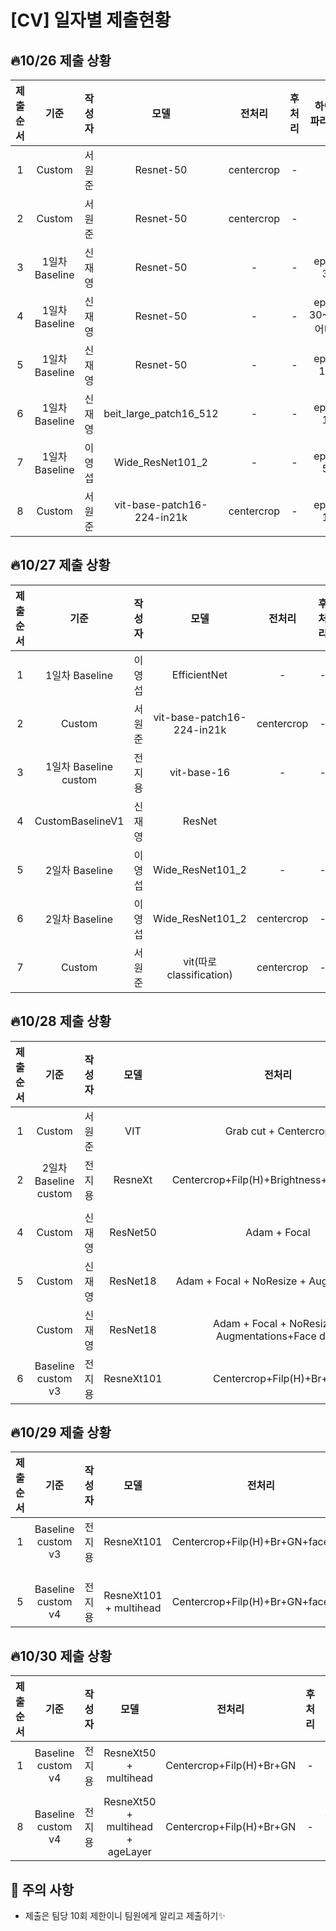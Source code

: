 # [CV] 일자별 제출현황

## 🔥10/26 제출 상황
| 제출순서 |      기준      | 작성자 |            모델            |   전처리   | 후처리 |   하이퍼 파라미터   | f1_score | Accuracy |
| :------: | :------------: | :----: | :------------------------: | :--------: | :----: | :-----------------: | :------: | :------- |
|    1     |     Custom     | 서원준 |         Resnet-50          | centercrop |   -    |          -          |  0.0483  | 12.3175  |
|    2     |     Custom     | 서원준 |         Resnet-50          | centercrop |   -    |          -          |  0.0495  | 12.3016  |
|    3     | 1일차 Baseline | 신재영 |         Resnet-50          |     -      |   -    |      epoch 30       |  0.5682  | 66.4286  |
|    4     | 1일차 Baseline | 신재영 |         Resnet-50          |     -      |   -    | epoch 30~100 어디쯤 |  0.5883  | 66.6349  |
|    5     | 1일차 Baseline | 신재영 |         Resnet-50          |     -      |   -    |     epoch  100      |  0.5972  | 66.3968  |
|    6     | 1일차 Baseline | 신재영 |   beit_large_patch16_512   |     -      |   -    |      epoch  11      |  0.5817  | 67.7302  |
|    7     | 1일차 Baseline | 이영섭 |      Wide_ResNet101_2      |     -      |   -    |      epoch 50       |  0.5895  | 70.4444  |
|    8     |     Custom     | 서원준 | vit-base-patch16-224-in21k | centercrop |   -    |      epoch 10       |  0.5925  | 68.7778  |

## 🔥10/27 제출 상황
| 제출순서 |         기준          | 작성자 |            모델            |   전처리   | 후처리 | 하이퍼 파라미터 | f1_score | Accuracy |
| :------: | :-------------------: | :----: | :------------------------: | :--------: | :----: | :-------------: | :------: | :------- |
|    1     |    1일차 Baseline     | 이영섭 |        EfficientNet        |     -      |   -    |    epoch 50     |  0.3980  | 49.6508  |
|    2     |        Custom         | 서원준 | vit-base-patch16-224-in21k | centercrop |   -    |    epoch 10     |  0.5925  | 68.7778  |
|    3     | 1일차 Baseline custom | 전지용 |        vit-base-16         |     -      |   -    |    epoch 100    |  0.4357  | 51.2698  |
|    4     |   CustomBaselineV1    | 신재영 |           ResNet           |            |        |    epoch 10     |  0.578   | 64.4     |
|    5     |    2일차 Baseline     | 이영섭 |      Wide_ResNet101_2      |     -      |   -    |    epoch 50     |  0.5734  | 68.0000  |
|    6     |    2일차 Baseline     | 이영섭 |      Wide_ResNet101_2      | centercrop |   -    |    epoch 50     |  0.4462  | 52.3175  |
|    7     |        Custom         | 서원준 |  vit(따로 classification)  | centercrop |   -    |    epoch 10     |  0.5541  | 66.9206  |


## 🔥10/28 제출 상황
| 제출순서 |         기준          | 작성자 |   모델   |                      전처리                       | 후처리 | 하이퍼 파라미터 | f1_score | Accuracy |
| :------: | :-------------------: | :----: | :------: | :-----------------------------------------------: | :----: | :-------------: | :------: | :------- |
|    1     |        Custom         | 서원준 |   VIT    |               Grab cut + Centercrop               |   -    |    epoch 30     |  0.6113  | 69.2540  |
|    2     | 2일차 Baseline custom | 전지용 | ResneXt  |     Centercrop+Filp(H)+Brightness+GaussNoise      |   -    |    epoch 50     |  0.6958  | 77.4762  |
|          |                       |        |          |                                                   |        |                 |          |          |
|    4     |        Custom         | 신재영 | ResNet50 |                   Adam + Focal                    |        |                 |   0.60   | 0.695    |
|    5     |        Custom         | 신재영 | ResNet18 |      Adam + Focal + NoResize + Augmentations      |        |                 |  0.674   | 0.754    |
|          |        Custom         | 신재영 | ResNet18 | Adam + Focal + NoResize + Augmentations+Face data |        |                 |  0.692   | 0.774    |
|    6     |  Baseline custom v3   | 전지용 | ResneXt101  |     Centercrop+Filp(H)+Br+GN          |   -    |    epoch 50     |  0.7064  | 77.1587  |

## 🔥10/29 제출 상황
| 제출순서 |         기준          | 작성자 |   모델   |                      전처리                       | 후처리 | 하이퍼 파라미터 | f1_score | Accuracy |
| :------: | :-------------------: | :----: | :------: | :-----------------------------------------------: | :----: | :-------------: | :------: | :------- |
|    1     |  Baseline custom v3   | 전지용 | ResneXt101  |     Centercrop+Filp(H)+Br+GN+facedata       |   -    |    epoch 50 + cosLR     |  0.6719  | 75.0476  |
|          |                       |        |          |                                                   |        |                 |          |          |
|          |                       |        |          |                                                   |        |                 |          |          |
|          |                       |        |          |                                                   |        |                 |          |          |
|    5     |  Baseline custom v4   | 전지용 | ResneXt101 + multihead  |     Centercrop+Filp(H)+Br+GN+facedata       |   -    |    epoch 50 + cosLR     |  0.6757  | 76.4762  |

## 🔥10/30 제출 상황
| 제출순서 |         기준          | 작성자 |   모델   |                      전처리                       | 후처리 | 하이퍼 파라미터 | f1_score | Accuracy |
| :------: | :-------------------: | :----: | :------: | :-----------------------------------------------: | :----: | :-------------: | :------: | :------- |
|    1     |  Baseline custom v4   | 전지용 | ResneXt50 + multihead  |     Centercrop+Filp(H)+Br+GN       |   -    |    epoch 50 + cosLR     |  0.7007  | 77.0635  |
|          |                       |        |          |                                                   |        |                 |          |          |
|    8     |  Baseline custom v4   | 전지용 | ResneXt50 + multihead + ageLayer  |     Centercrop+Filp(H)+Br+GN       |   -    |    epoch 70 + cosLR     |  0.7126  | 77.3492  |

## 📌 주의 사항
* 제출은 팀당 10회 제한이니 팀원에게 알리고 제출하기✨
